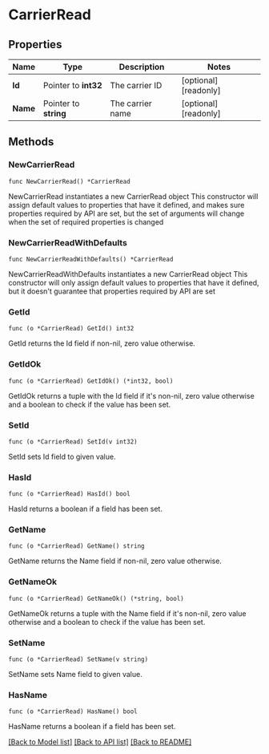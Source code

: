 # CarrierRead

## Properties

Name | Type | Description | Notes
------------ | ------------- | ------------- | -------------
**Id** | Pointer to **int32** | The carrier ID | [optional] [readonly] 
**Name** | Pointer to **string** | The carrier name | [optional] [readonly] 

## Methods

### NewCarrierRead

`func NewCarrierRead() *CarrierRead`

NewCarrierRead instantiates a new CarrierRead object
This constructor will assign default values to properties that have it defined,
and makes sure properties required by API are set, but the set of arguments
will change when the set of required properties is changed

### NewCarrierReadWithDefaults

`func NewCarrierReadWithDefaults() *CarrierRead`

NewCarrierReadWithDefaults instantiates a new CarrierRead object
This constructor will only assign default values to properties that have it defined,
but it doesn't guarantee that properties required by API are set

### GetId

`func (o *CarrierRead) GetId() int32`

GetId returns the Id field if non-nil, zero value otherwise.

### GetIdOk

`func (o *CarrierRead) GetIdOk() (*int32, bool)`

GetIdOk returns a tuple with the Id field if it's non-nil, zero value otherwise
and a boolean to check if the value has been set.

### SetId

`func (o *CarrierRead) SetId(v int32)`

SetId sets Id field to given value.

### HasId

`func (o *CarrierRead) HasId() bool`

HasId returns a boolean if a field has been set.

### GetName

`func (o *CarrierRead) GetName() string`

GetName returns the Name field if non-nil, zero value otherwise.

### GetNameOk

`func (o *CarrierRead) GetNameOk() (*string, bool)`

GetNameOk returns a tuple with the Name field if it's non-nil, zero value otherwise
and a boolean to check if the value has been set.

### SetName

`func (o *CarrierRead) SetName(v string)`

SetName sets Name field to given value.

### HasName

`func (o *CarrierRead) HasName() bool`

HasName returns a boolean if a field has been set.


[[Back to Model list]](../README.md#documentation-for-models) [[Back to API list]](../README.md#documentation-for-api-endpoints) [[Back to README]](../README.md)


